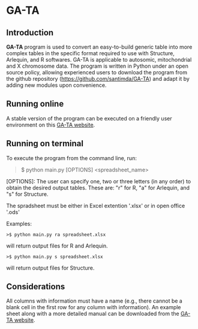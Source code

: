 # GA-TA 

## Introduction
**GA-TA**  program is used to convert an easy-to-build generic table into more complex tables in the specific format required to use with Structure, Arlequin, and R softwares. GA-TA is applicable to autosomic, mitochondrial and X chromosome data. The program is written in Python under an open source policy, allowing experienced users to download the program from the github repository (https://github.com/santimda/GA-TA) and adapt it by adding new modules upon convenience.

## Running online
 A stable version of the program can be executed on a friendly user environment on this [GA-TA website](http://gata.fcaglp.unlp.edu.ar/).

## Running on terminal

To execute the program from the command line, run:

   >$ python main.py [OPTIONS] <spreadsheet_name>  

[OPTIONS]: The user can specify one, two or three letters (in any order) to obtain the desired output tables. These are: "r" for R, "a" for Arlequin, and "s" for Structure. 

The spradsheet must be either in Excel extention '.xlsx' or in open office '.ods'

Examples:

	>$ python main.py ra spreadsheet.xlsx

will return output files for R and Arlequin.

	>$ python main.py s spreadsheet.xlsx

will return output files for Structure.

## Considerations 

All columns with information must have a name (e.g., there cannot be a blank cell in the first row for any column with information). An example sheet along with a more detailed manual can be downloaded from the [GA-TA website](http://gata.fcaglp.unlp.edu.ar/).
